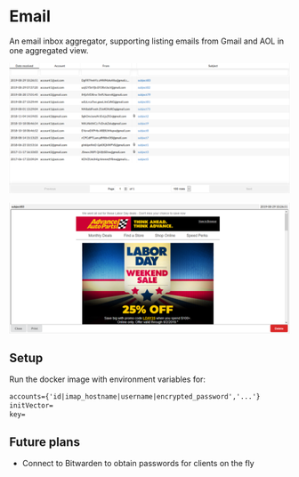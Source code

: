 # Email

An email inbox aggregator, supporting listing emails from Gmail and AOL in one aggregated view.

![Email list](img/list.png)

![Single email](img/singleemail.png)

## Setup

Run the docker image with environment variables for:
```
accounts={'id|imap_hostname|username|encrypted_password','...'}
initVector=
key=
```

## Future plans
- Connect to Bitwarden to obtain passwords for clients on the fly